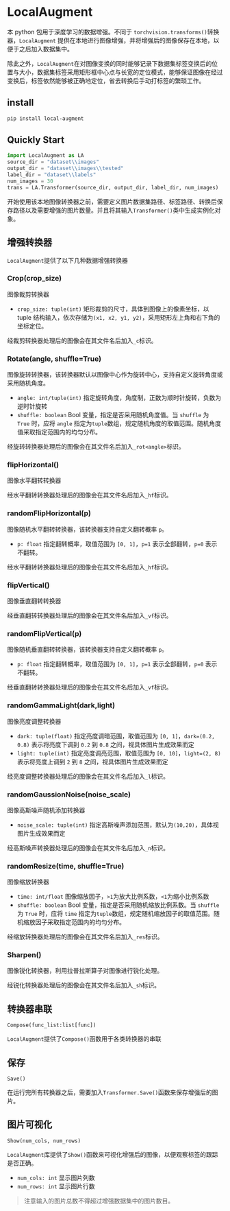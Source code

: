 # LocalAugment

本 python 包用于深度学习的数据增强。不同于 `torchvision.transforms()`转换器，`LocalAugment` 提供在本地进行图像增强，并将增强后的图像保存在本地，以便于之后加入数据集中。

除此之外，`LocalAugment`在对图像变换的同时能够记录下数据集标签变换后的位置与大小，数据集标签采用矩形框中心点与长宽的定位模式，能够保证图像在经过变换后，标签依然能够被正确地定位，省去转换后手动打标签的繁琐工作。

## install

```sh
pip install local-augment
```

## Quickly Start

```python
import LocalAugment as LA
source_dir = "dataset\\images"
output_dir = "dataset\\images\\tested"
label_dir = "dataset\\labels"
num_images = 30
trans = LA.Transformer(source_dir, output_dir, label_dir, num_images)
```

开始使用该本地图像转换器之前，需要定义图片数据集路径、标签路径、转换后保存路径以及需要增强的图片数量。并且将其输入`Transformer()`类中生成实例化对象。

## 增强转换器

`LocalAugment`提供了以下几种数据增强转换器

### Crop(crop_size)

图像裁剪转换器

- `crop_size: tuple(int)` 矩形裁剪的尺寸，具体到图像上的像素坐标，以 tuple 结构输入，依次存储为`(x1, x2, y1, y2)`，采用矩形左上角和右下角的坐标定位。

经裁剪转换器处理后的图像会在其文件名后加入`_c`标识。

### Rotate(angle, shuffle=True)

图像旋转转换器，该转换器默认以图像中心作为旋转中心，支持自定义旋转角度或采用随机角度。

- `angle: int/tuple(int)` 指定旋转角度，角度制，正数为顺时针旋转，负数为逆时针旋转
- `shuffle: boolean` Bool 变量，指定是否采用随机角度值。当 `shuffle` 为 `True` 时，应将 `angle` 指定为`tuple`数组，规定随机角度的取值范围。随机角度值采取指定范围内的均匀分布。

经旋转转换器处理后的图像会在其文件名后加入`_rot<angle>`标识。

### flipHorizontal()

图像水平翻转转换器

经水平翻转转换器处理后的图像会在其文件名后加入`_hf`标识。

### randomFlipHorizontal(p)

图像随机水平翻转转换器，该转换器支持自定义翻转概率 `p`。

- `p: float` 指定翻转概率，取值范围为 `[0, 1]`，`p=1` 表示全部翻转，`p=0` 表示不翻转。

经水平翻转转换器处理后的图像会在其文件名后加入`_hf`标识。

### flipVertical()

图像垂直翻转转换器

经垂直翻转转换器处理后的图像会在其文件名后加入`_vf`标识。

### randomFlipVertical(p)

图像随机垂直翻转转换器，该转换器支持自定义翻转概率 `p`。

- `p: float` 指定翻转概率，取值范围为 `[0, 1]`，`p=1` 表示全部翻转，`p=0` 表示不翻转。

经垂直翻转转换器处理后的图像会在其文件名后加入`_vf`标识。

### randomGammaLight(dark,light)

图像亮度调整转换器

- `dark: tuple(float)` 指定亮度调暗范围，取值范围为 `[0, 1]`，`dark=(0.2, 0.8)` 表示将亮度下调到 `0.2` 到 `0.8` 之间，视具体图片生成效果而定
- `light: tuple(int)` 指定亮度调亮范围，取值范围为 `[0, 10]`，`light=(2, 8)` 表示将亮度上调到 `2` 到 `8` 之间，视具体图片生成效果而定

经亮度调整转换器处理后的图像会在其文件名后加入`_l`标识。

### randomGaussionNoise(noise_scale)

图像高斯噪声随机添加转换器

- `noise_scale: tuple(int)` 指定高斯噪声添加范围，默认为`(10,20)`，具体视图片生成效果而定

经高斯噪声转换器处理后的图像会在其文件名后加入`_n`标识。

### randomResize(time, shuffle=True)

图像缩放转换器

- `time: int/float` 图像缩放因子，`>1`为放大比例系数，`<1`为缩小比例系数
- `shuffle: boolean` Bool 变量，指定是否采用随机缩放比例系数。当 `shuffle` 为 `True` 时，应将 `time` 指定为`tuple`数组，规定随机缩放因子的取值范围。随机缩放因子采取指定范围内的均匀分布。

经缩放转换器处理后的图像会在其文件名后加入`_res`标识。

### Sharpen()

图像锐化转换器，利用拉普拉斯算子对图像进行锐化处理。

经锐化转换器处理后的图像会在其文件名后加入`_sh`标识。

## 转换器串联

`Compose(func_list:list[func])`

`LocalAugment`提供了`Compose()`函数用于各类转换器的串联

## 保存

`Save()`

在运行完所有转换器之后，需要加入`Transformer.Save()`函数来保存增强后的图片。

## 图片可视化

`Show(num_cols, num_rows)`

`LocalAugment`库提供了`Show()`函数来可视化增强后的图像，以便观察标签的跟踪是否正确。

- `num_cols: int` 显示图片列数
- `num_rows: int` 显示图片行数

> 注意输入的图片总数不得超过增强数据集中的图片数目。
